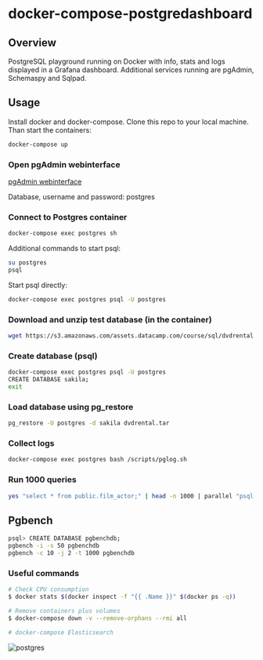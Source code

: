 # docker-compose-postgredashboard


## Overview
PostgreSQL playground running on Docker with info, stats and logs displayed in a Grafana dashboard. Additional services running are pgAdmin, Schemaspy and Sqlpad.

## Usage
Install docker and docker-compose. Clone this repo to your local machine. Than start the containers:

```sh
docker-compose up
```

### Open pgAdmin webinterface

[pgAdmin webinterface](http://pgadmin.docker.localhost)

Database, username and password: postgres

### Connect to Postgres container
```sh
docker-compose exec postgres sh
```
Additional commands to start psql:
```sh
su postgres
psql
```
Start psql directly:
```sh
docker-compose exec postgres psql -U postgres
```

### Download and unzip test database (in the container)
```sh
wget https://s3.amazonaws.com/assets.datacamp.com/course/sql/dvdrental.zip; unzip dvdrental.zip
```

### Create database (psql)
```sh
docker-compose exec postgres psql -U postgres
CREATE DATABASE sakila;
exit
```

### Load database using pg_restore
```sh
pg_restore -U postgres -d sakila dvdrental.tar
```

### Collect logs
```sh
docker-compose exec postgres bash /scripts/pglog.sh
```

### Run 1000 queries
```sh
yes "select * from public.film_actor;" | head -n 1000 | parallel "psql -U postgres -d sakila -c {1}"
```

## Pgbench
```sh
psql> CREATE DATABASE pgbenchdb;
pgbench -i -s 50 pgbenchdb
pgbench -c 10 -j 2 -t 1000 pgbenchdb
```

### Useful commands
```bash
# Check CPU consumption
$ docker stats $(docker inspect -f "{{ .Name }}" $(docker ps -q))

# Remove containers plus volumes
$ docker-compose down -v --remove-orphans --rmi all

# docker-compose Elasticsearch
```

![postgres](diagram.png?raw=true)
